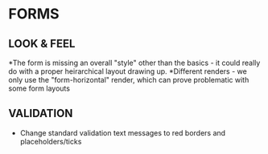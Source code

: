 FORMS
=====


LOOK & FEEL
-----------

*The form is missing an overall "style" other than the basics - it could really do with a proper heirarchical layout drawing up.
*Different renders - we only use the "form-horizontal" render, which can prove problematic with some form layouts




VALIDATION
----------

* Change standard validation text messages to red borders and placeholders/ticks
 